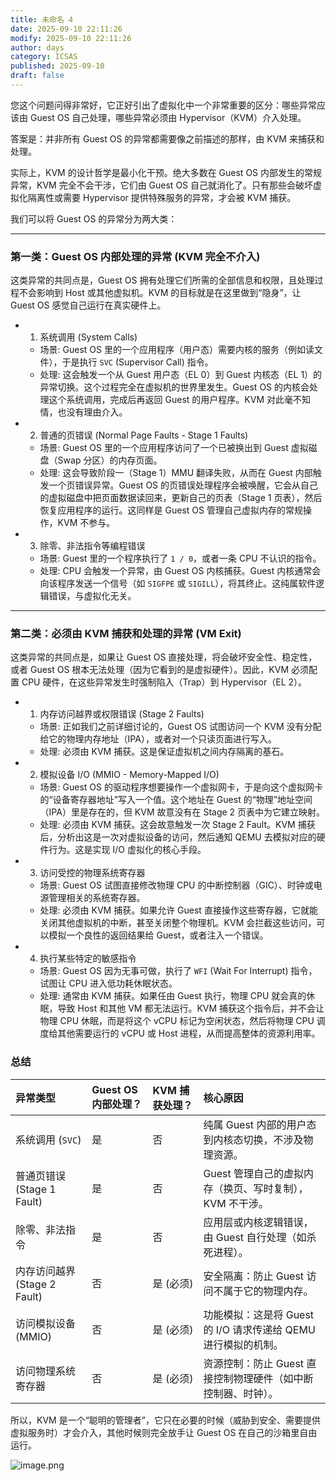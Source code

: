 ```yaml
---
title: 未命名 4
date: 2025-09-10 22:11:26
modify: 2025-09-10 22:11:26
author: days
category: ICSAS
published: 2025-09-10
draft: false
---
```


您这个问题问得非常好，它正好引出了虚拟化中一个非常重要的区分：哪些异常应该由 Guest OS 自己处理，哪些异常必须由 Hypervisor（KVM）介入处理。

答案是：并非所有 Guest OS 的异常都需要像之前描述的那样，由 KVM 来捕获和处理。

实际上，KVM 的设计哲学是最小化干预。绝大多数在 Guest OS 内部发生的常规异常，KVM 完全不会干涉，它们由 Guest OS 自己就消化了。只有那些会破坏虚拟化隔离性或需要 Hypervisor 提供特殊服务的异常，才会被 KVM 捕获。

我们可以将 Guest OS 的异常分为两大类：

---

### 第一类：Guest OS 内部处理的异常 (KVM 完全不介入)

这类异常的共同点是，Guest OS 拥有处理它们所需的全部信息和权限，且处理过程不会影响到 Host 或其他虚拟机。KVM 的目标就是在这里做到“隐身”，让 Guest OS 感觉自己运行在真实硬件上。

* 1. 系统调用 (System Calls)
    * 场景: Guest OS 里的一个应用程序（用户态）需要内核的服务（例如读文件），于是执行 `SVC` (Supervisor Call) 指令。
    * 处理: 这会触发一个从 Guest 用户态（EL 0）到 Guest 内核态（EL 1）的异常切换。这个过程完全在虚拟机的世界里发生。Guest OS 的内核会处理这个系统调用，完成后再返回 Guest 的用户程序。KVM 对此毫不知情，也没有理由介入。

* 2. 普通的页错误 (Normal Page Faults - Stage 1 Faults)
    * 场景: Guest OS 里的一个应用程序访问了一个已被换出到 Guest 虚拟磁盘（Swap 分区）的内存页面。
    * 处理: 这会导致阶段一（Stage 1）MMU 翻译失败，从而在 Guest 内部触发一个页错误异常。Guest OS 的页错误处理程序会被唤醒，它会从自己的虚拟磁盘中把页面数据读回来，更新自己的页表（Stage 1 页表），然后恢复应用程序的运行。这同样是 Guest OS 管理自己虚拟内存的常规操作，KVM 不参与。

* 3. 除零、非法指令等编程错误
    * 场景: Guest 里的一个程序执行了 `1 / 0`，或者一条 CPU 不认识的指令。
    * 处理: CPU 会触发一个异常，由 Guest OS 内核捕获。Guest 内核通常会向该程序发送一个信号（如 `SIGFPE` 或 `SIGILL`），将其终止。这纯属软件逻辑错误，与虚拟化无关。

---

### 第二类：必须由 KVM 捕获和处理的异常 (VM Exit)

这类异常的共同点是，如果让 Guest OS 直接处理，将会破坏安全性、稳定性，或者 Guest OS 根本无法处理（因为它看到的是虚拟硬件）。因此，KVM 必须配置 CPU 硬件，在这些异常发生时强制陷入（Trap）到 Hypervisor（EL 2）。

* 1. 内存访问越界或权限错误 (Stage 2 Faults)
    * 场景: 正如我们之前详细讨论的，Guest OS 试图访问一个 KVM 没有分配给它的物理内存地址（IPA），或者对一个只读页面进行写入。
    * 处理: 必须由 KVM 捕获。这是保证虚拟机之间内存隔离的基石。

* 2. 模拟设备 I/O (MMIO - Memory-Mapped I/O)
    * 场景: Guest OS 的驱动程序想要操作一个虚拟网卡，于是向这个虚拟网卡的“设备寄存器地址”写入一个值。这个地址在 Guest 的“物理”地址空间（IPA）里是存在的，但 KVM 故意没有在 Stage 2 页表中为它建立映射。
    * 处理: 必须由 KVM 捕获。这会故意触发一次 Stage 2 Fault。KVM 捕获后，分析出这是一次对虚拟设备的访问，然后通知 QEMU 去模拟对应的硬件行为。这是实现 I/O 虚拟化的核心手段。

* 3. 访问受控的物理系统寄存器
    * 场景: Guest OS 试图直接修改物理 CPU 的中断控制器（GIC）、时钟或电源管理相关的系统寄存器。
    * 处理: 必须由 KVM 捕获。如果允许 Guest 直接操作这些寄存器，它就能关闭其他虚拟机的中断，甚至关闭整个物理机。KVM 会拦截这些访问，可以模拟一个良性的返回结果给 Guest，或者注入一个错误。

* 4. 执行某些特定的敏感指令
    * 场景: Guest OS 因为无事可做，执行了 `WFI` (Wait For Interrupt) 指令，试图让 CPU 进入低功耗休眠状态。
    * 处理: 通常由 KVM 捕获。如果任由 Guest 执行，物理 CPU 就会真的休眠，导致 Host 和其他 VM 都无法运行。KVM 捕获这个指令后，并不会让物理 CPU 休眠，而是将这个 vCPU 标记为空闲状态，然后将物理 CPU 调度给其他需要运行的 vCPU 或 Host 进程，从而提高整体的资源利用率。

### 总结

| 异常类型 | Guest OS 内部处理？ | KVM 捕获处理？ | 核心原因 |
| :--- | :--- | :--- | :--- |
| 系统调用 (`SVC`) | 是 | 否 | 纯属 Guest 内部的用户态到内核态切换，不涉及物理资源。 |
| 普通页错误 (Stage 1 Fault) | 是 | 否 | Guest 管理自己的虚拟内存（换页、写时复制），KVM 不干涉。 |
| 除零、非法指令 | 是 | 否 | 应用层或内核逻辑错误，由 Guest 自行处理（如杀死进程）。 |
| 内存访问越界 (Stage 2 Fault) | 否 | 是 (必须) | 安全隔离：防止 Guest 访问不属于它的物理内存。 |
| 访问模拟设备 (MMIO) | 否 | 是 (必须) | 功能模拟：这是将 Guest 的 I/O 请求传递给 QEMU 进行模拟的机制。 |
| 访问物理系统寄存器 | 否 | 是 (必须) | 资源控制：防止 Guest 直接控制物理硬件（如中断控制器、时钟）。 |

所以，KVM 是一个“聪明的管理者”，它只在必要的时候（威胁到安全、需要提供虚拟服务时）才会介入，其他时候则完全放手让 Guest OS 在自己的沙箱里自由运行。

![image.png](https://raw.githubusercontent.com/ScuDays/MyImg/master/20251001152115.png)
